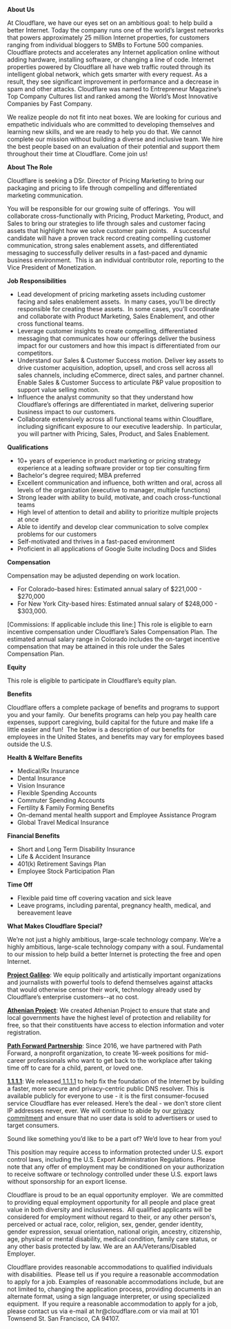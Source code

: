 <div class="content-intro">
	<div><strong>About Us</strong></div>
	<div>
		<p><span style="font-weight: 400;">At Cloudflare, we have our eyes set on an ambitious goal: to help build a better Internet. Today the company runs one of the world’s largest networks that powers approximately 25 million Internet properties, for customers ranging from individual bloggers to SMBs to Fortune 500 companies. Cloudflare protects and accelerates any Internet application online without adding hardware, installing software, or changing a line of code. Internet properties powered by Cloudflare all have web traffic routed through its intelligent global network, which gets smarter with every request. As a result, they see significant improvement in performance and a decrease in spam and other attacks. Cloudflare was named to Entrepreneur Magazine’s Top Company Cultures list and ranked among the World’s Most Innovative Companies by Fast Company.</span><span style="font-weight: 400;">&nbsp;</span></p>
		<p><span style="font-weight: 400;">We realize people do not fit into neat boxes. We are looking for curious and empathetic individuals who are committed to developing themselves and learning new skills, and we are ready to help you do that. We cannot complete our mission without building a diverse and inclusive team. We hire the best people based on an evaluation of their potential and support them throughout their time at Cloudflare. Come join us!&nbsp;</span></p>
	</div>
</div>
<p><strong>About The Role</strong></p>
<p><span style="font-weight: 400;">Cloudflare is seeking a DSr. Director of Pricing Marketing to bring our packaging and pricing to life through compelling and differentiated marketing communication.</span></p>
<p><span style="font-weight: 400;">You will be responsible for our growing suite of offerings.&nbsp; You will collaborate cross-functionally with Pricing, Product Marketing, Product, and Sales to bring our strategies to life through sales and customer facing assets that highlight how we solve customer pain points. &nbsp; A successful candidate will have a proven track record creating compelling customer communication, strong sales enablement assets, and differentiated messaging to successfully deliver results in a fast-paced and dynamic business environment.&nbsp; This is an individual contributor role, reporting to the Vice President of Monetization.</span></p>
<p><strong>Job Responsibilities</strong></p>
<ul>
	<li style="font-weight: 400;"><span style="font-weight: 400;">Lead development of pricing marketing assets including customer facing and sales enablement assets.&nbsp; In many cases, you’ll be directly responsible for creating these assets.&nbsp; In some cases, you’ll coordinate and collaborate with Product Marketing, Sales Enablement, and other cross functional teams.</span></li>
	<li style="font-weight: 400;"><span style="font-weight: 400;">Leverage customer insights to create compelling, differentiated messaging that communicates how our offerings deliver the business impact for our customers and how this impact is differentiated from our competitors.</span></li>
	<li style="font-weight: 400;"><span style="font-weight: 400;">Understand our Sales &amp; Customer Success motion. Deliver key assets to drive customer acquisition, adoption, upsell, and cross sell across all sales channels, including eCommerce, direct sales, and partner channel. Enable Sales &amp; Customer Success to articulate P&amp;P value proposition to support value selling motion.</span></li>
	<li style="font-weight: 400;"><span style="font-weight: 400;">Influence the analyst community so that they understand how Cloudflare’s offerings are differentiated in market, delivering superior business impact to our customers.</span></li>
	<li style="font-weight: 400;"><span style="font-weight: 400;">Collaborate extensively across all functional teams within Cloudflare, including significant exposure to our executive leadership.&nbsp; In particular, you will partner with Pricing, Sales, Product, and Sales Enablement.</span></li>
</ul>
<p><strong>Qualifications</strong></p>
<ul>
	<li style="font-weight: 400;"><span style="font-weight: 400;">10+ years of experience in product marketing or pricing strategy experience at a leading software provider or top tier consulting firm</span></li>
	<li style="font-weight: 400;"><span style="font-weight: 400;">Bachelor's degree required; MBA preferred</span></li>
	<li style="font-weight: 400;"><span style="font-weight: 400;">Excellent communication and influence, both written and oral, across all levels of the organization (executive to manager, multiple functions)</span></li>
	<li style="font-weight: 400;"><span style="font-weight: 400;">Strong leader with ability to build, motivate, and coach cross-functional teams</span></li>
	<li style="font-weight: 400;"><span style="font-weight: 400;">High level of attention to detail and ability to prioritize multiple projects at once</span></li>
	<li style="font-weight: 400;"><span style="font-weight: 400;">Able to identify and develop clear communication to solve complex problems for our customers</span></li>
	<li style="font-weight: 400;"><span style="font-weight: 400;">Self-motivated and thrives in a fast-paced environment</span></li>
	<li style="font-weight: 400;"><span style="font-weight: 400;">Proficient in all applications of Google Suite including Docs and Slides</span></li>
</ul>
<p><strong>Compensation</strong></p>
<p><span style="font-weight: 400;">Compensation may be adjusted depending on work location.</span></p>
<ul>
	<li style="font-weight: 400;"><span style="font-weight: 400;">For Colorado-based hires: Estimated annual salary of $221,000 - $270,000</span></li>
	<li style="font-weight: 400;"><span style="font-weight: 400;">For New York City-based hires: Estimated annual salary of $248,000 - $303,000.</span></li>
</ul>
<p><span style="font-weight: 400;">[Commissions: If applicable include this line:]</span><span style="font-weight: 400;"> This role is eligible to earn incentive compensation under Cloudflare’s Sales Compensation Plan. The estimated annual salary range in Colorado includes the on-target incentive compensation that may be attained in this role under the Sales Compensation Plan.</span></p>
<p><strong>Equity</strong></p>
<p><span style="font-weight: 400;">This role is eligible to participate in Cloudflare’s equity plan.</span></p>
<p><strong>Benefits</strong></p>
<p><span style="font-weight: 400;">Cloudflare offers a complete package of benefits and programs to support you and your family.&nbsp; Our benefits programs can help you pay health care expenses, support caregiving, build capital for the future and make life a little easier and fun!&nbsp; The below is a description of our benefits for employees in the United States, and benefits may vary for employees based outside the U.S.</span></p>
<p><strong>Health &amp; Welfare Benefits</strong></p>
<ul>
	<li style="font-weight: 400;"><span style="font-weight: 400;">Medical/Rx Insurance</span></li>
	<li style="font-weight: 400;"><span style="font-weight: 400;">Dental Insurance</span></li>
	<li style="font-weight: 400;"><span style="font-weight: 400;">Vision Insurance</span></li>
	<li style="font-weight: 400;"><span style="font-weight: 400;">Flexible Spending Accounts</span></li>
	<li style="font-weight: 400;"><span style="font-weight: 400;">Commuter Spending Accounts</span></li>
	<li style="font-weight: 400;"><span style="font-weight: 400;">Fertility &amp; Family Forming Benefits</span></li>
	<li style="font-weight: 400;"><span style="font-weight: 400;">On-demand mental health support and Employee Assistance Program</span></li>
	<li style="font-weight: 400;"><span style="font-weight: 400;">Global Travel Medical Insurance</span></li>
</ul>
<p><strong>Financial Benefits</strong></p>
<ul>
	<li style="font-weight: 400;"><span style="font-weight: 400;">Short and Long Term Disability Insurance</span></li>
	<li style="font-weight: 400;"><span style="font-weight: 400;">Life &amp; Accident Insurance</span></li>
	<li style="font-weight: 400;"><span style="font-weight: 400;">401(k) Retirement Savings Plan</span></li>
	<li style="font-weight: 400;"><span style="font-weight: 400;">Employee Stock Participation Plan</span></li>
</ul>
<p><strong>Time Off</strong></p>
<ul>
	<li style="font-weight: 400;"><span style="font-weight: 400;">Flexible paid time off covering vacation and sick leave</span></li>
	<li style="font-weight: 400;"><span style="font-weight: 400;">Leave programs, including parental, pregnancy health, medical, and bereavement leave</span></li>
</ul>
<div class="content-conclusion">
	<p><strong>What Makes Cloudflare Special?</strong></p>
	<p><span style="font-weight: 400;">We’re not just a highly ambitious, large-scale technology company. We’re a highly ambitious, large-scale technology company with a soul. Fundamental to our mission to help build a better Internet is protecting the free and open Internet.</span></p>
	<p><a href="https://blog.cloudflare.com/protecting-free-expression-online/"><strong>Project Galileo</strong></a><span style="font-weight: 400;">: We equip politically and artistically important organizations and journalists with powerful tools to defend themselves against attacks that would otherwise censor their work, technology already used by Cloudflare’s enterprise customers--at no cost.</span></p>
	<p><strong><a href="https://www.cloudflare.com/athenian/">Athenian Project</a></strong><span style="font-weight: 400;">: We created Athenian Project to ensure that state and local governments have the highest level of protection and reliability for free, so that their constituents have access to election information and voter registration.</span></p>
	<p><a href="https://blog.cloudflare.com/tag/path-forward/"><strong>Path Forward Partnership</strong></a><span style="font-weight: 400;">: Since 2016, we have partnered with Path Forward, a nonprofit organization, to create 16-week positions for mid-career professionals who want to get back to the workplace after taking time off to care for a child, parent, or loved one.</span></p>
	<p><a href="https://1.1.1.1/"><strong>1.1.1.1</strong></a><span style="font-weight: 400;">: We released</span><a href="https://1.1.1.1/"> <span style="font-weight: 400;">1.1.1.1</span></a><span style="font-weight: 400;"> to help fix the foundation of the Internet by building a faster, more secure and privacy-centric public DNS resolver. This is available publicly for everyone to use - it is the first consumer-focused service Cloudflare has ever released. Here’s the deal - we don’t store client IP addresses never, ever. We will continue to abide by our</span><a href="https://developers.cloudflare.com/1.1.1.1/privacy/public-dns-resolver"> privacy commitment</a><span style="font-weight: 400;"> and ensure that no user data is sold to advertisers or used to target consumers.</span></p>
	<p><span style="font-weight: 400;">Sound like something you’d like to be a part of? We’d love to hear from you!</span></p>
	<p><span style="font-weight: 400;">This position may require access to information protected under U.S. export control laws, including the U.S. Export Administration Regulations. Please note that any offer of employment may be conditioned on your authorization to receive software or technology controlled under these U.S. export laws without sponsorship for an export license.</span></p>
	<p><span style="font-weight: 400;">Cloudflare is proud to be an equal opportunity employer. &nbsp;We are committed to providing equal employment opportunity for all people and place great value in both diversity and inclusiveness. &nbsp;All qualified applicants will be considered for employment without regard to their, or any other person's, perceived or actual</span> <span style="font-weight: 400;">race, color, religion, sex, gender, gender identity, gender expression, sexual orientation, national origin, ancestry, citizenship, age, physical or mental disability, medical condition, family care status, or any other basis protected by law. </span><span style="font-weight: 400;">We are an AA/Veterans/Disabled Employer.</span></p>
	<p><span style="font-weight: 400;">Cloudflare provides reasonable accommodations to qualified individuals with disabilities. &nbsp;Please tell us if you require a reasonable accommodation to apply for a job. Examples of reasonable accommodations include, but are not limited to, changing the application process, providing documents in an alternate format, using a sign language interpreter, or using specialized equipment. &nbsp;If you require a reasonable accommodation to apply for a job, please contact us via e-mail at </span><span style="font-weight: 400;">hr@cloudflare.com</span><span style="font-weight: 400;"> or via mail at 101 Townsend St. San Francisco, CA 94107.</span></p>
</div>